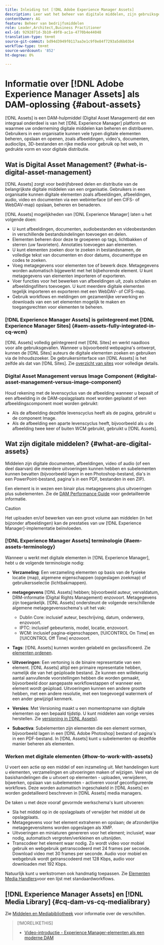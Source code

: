 ```yaml
---
title: Inleiding tot [!DNL Adobe Experience Manager Assets]
description: Leer wat het beheer van digitale middelen, zijn gebruiksgevallen, en [!DNL Adobe Experience Manager Asset] aanbieding is.
contentOwner: AG
feature: Beheer van bedrijfsmiddelen
role: Leader,Architect,Business Practitioner
exl-id: 9292871d-3b10-49f8-ac1a-4770b4e44048
translation-type: tm+mt
source-git-commit: bd94d3949f0117aa3e1c9f0e84f7293a5d6b03b4
workflow-type: tm+mt
source-wordcount: '852'
ht-degree: 0%

---
```


# Informatie over [!DNL Adobe Experience Manager Assets] als DAM-oplossing {#about-assets}

[!DNL Assets] is een DAM-hulpmiddel (Digital Asset Management) dat een integraal onderdeel is van het  [!DNL Experience Manager] platform en waarmee uw onderneming digitale middelen kan beheren en distribueren. Gebruikers in een organisatie kunnen vele typen digitale elementen beheren, opslaan en openen, zoals afbeeldingen, video&#39;s, documenten, audioclips, 3D-bestanden en rijke media voor gebruik op het web, in gedrukte vorm en voor digitale distributie.

## Wat is Digital Asset Management? {#what-is-digital-asset-management}

[!DNL Assets] zorgt voor bedrijfsbreed delen en distributie van de belangrijkste digitale middelen van een organisatie. Gebruikers in een organisatie kunnen digitale elementen zoals afbeeldingen, afbeeldingen, audio, video en documenten via een webinterface (of een CIFS- of WebDAV-map) opslaan, beheren en benaderen.

[!DNL Assets] mogelijkheden van  [!DNL Experience Manager] laten u het volgende doen:

* U kunt afbeeldingen, documenten, audiobestanden en videobestanden in verschillende bestandsindelingen toevoegen en delen.
* Elementen beheren door deze te groeperen op tags, lichtbakken of sterren (uw favorieten). Annotaties toevoegen aan elementen.
* U kunt elementen zoeken door te zoeken in bestandsnamen, de volledige tekst van documenten en door datums, documenttype en codes te zoeken.
* Voeg metagegevens voor elementen toe of bewerk deze. Metagegevens worden automatisch bijgewerkt met het bijbehorende element. U kunt metagegevens van elementen importeren of exporteren.
* Voer functies voor het bewerken van afbeeldingen uit, zoals schalen en afbeeldingsfilters toevoegen. U kunt meerdere digitale elementen tegelijk importeren en exporteren met een WebDAV- of CIFS-map.
* Gebruik workflows en meldingen om gezamenlijke verwerking en downloads van een set elementen mogelijk te maken en toegangsrechten voor elementen te beheren.

### [!DNL Experience Manager Assets] is geïntegreerd met  [!DNL Experience Manager Sites] {#aem-assets-fully-integrated-in-cq-wcm}

[!DNL Assets] volledig geïntegreerd met  [!DNL Sites] en werkt naadloos voor alle gebruiksgevallen. Wanneer u bijvoorbeeld webpagina&#39;s ontwerpt, kunnen de [!DNL Sites] auteurs de digitale elementen zoeken en gebruiken via de Inhoudszoeker. De gebruikersinterface van [!DNL Assets] is het zelfde als dat van [!DNL Sites]. Zie [overzicht van sites](/help/sites-authoring/qg-page-authoring.md) voor volledige details.

<!-- TBD: Update image for branding 

![screen_shot_2012-04-17at15946pm](assets/screen_shot_2012-04-17at15946pm.png) ![screen_shot_2012-04-17at20100pm](assets/screen_shot_2012-04-17at20100pm.png)

Assets managed within [!DNL Experience Manager] DAM can then be accessed via the content finder of WCM:

![screen_shot_2012-04-17at20214pm](assets/screen_shot_2012-04-17at20214pm.png) -->

### Digital Asset Management versus Image Component {#digital-asset-management-versus-image-component}

Houd rekening met de levenscyclus van de afbeelding wanneer u bepaalt of een afbeelding in de DAM-opslagplaats moet worden geplaatst of een afbeeldingscomponent moet worden gebruikt:

* Als de afbeelding dezelfde levenscyclus heeft als de pagina, gebruikt u de component Image.
* Als de afbeelding een aparte levenscyclus heeft, bijvoorbeeld als u de afbeelding twee keer of buiten WCM gebruikt, gebruikt u [!DNL Assets].

## Wat zijn digitale middelen? {#what-are-digital-assets}

Middelen zijn digitale documenten, afbeeldingen, video of audio (of een deel daarvan) die meerdere uitvoeringen kunnen hebben en subelementen kunnen bevatten (bijvoorbeeld lagen in een Photoshop-bestand, dia&#39;s in een PowerPoint-bestand, pagina&#39;s in een PDF, bestanden in een ZIP).

Een element is in wezen een binair plus metagegevens plus uitvoeringen plus subelementen. Zie de [DAM Performance Guide](/help/sites-deploying/assets-performance-sizing.md) voor gedetailleerde informatie.

>[!CAUTION]
>
>Het uploaden en/of bewerken van een groot volume aan middelen (in het bijzonder afbeeldingen) kan de prestaties van uw [!DNL Experience Manager]-implementatie beïnvloeden.

### [!DNL Experience Manager Assets] terminologie  {#aem-assets-terminology}

Wanneer u werkt met digitale elementen in [!DNL Experience Manager], hebt u de volgende terminologie nodig:

* **Verzameling**: Een verzameling elementen op basis van de fysieke locatie (map), algemene eigenschappen (opgeslagen zoekmap) of gebruikersselectie (lichtbakmappen).

* **metagegevens** [!DNL Assets] hebben; bijvoorbeeld auteur, vervaldatum, DRM-informatie (Digital Rights Management) enzovoort. Metagegevens zijn toegankelijk. [!DNL Assets] ondersteunt de volgende verschillende algemene metagegevensschema&#39;s uit het vak:

   * Dublin Core: inclusief auteur, beschrijving, datum, onderwerp, enzovoort.
   * IPTC: inclusief gebeurtenis, model, locatie, enzovoort.
   * WCM: inclusief pagina-eigenschappen, [!UICONTROL On Time] en [!UICONTROL Off Time] enzovoort.

* **Tags**:  [!DNL Assets] kunnen worden gelabeld en geclassificeerd. Zie [elementen ordenen](/help/assets/organize-assets.md).

* **Uitvoeringen**: Een vertoning is de binaire representatie van een element. [!DNL Assets] altijd een primaire representatie hebben, namelijk die van het geüploade bestand. Ze kunnen een willekeurig aantal aanvullende voorstellingen hebben die worden gemaakt, bijvoorbeeld door aangepaste workflowstappen of wanneer een element wordt geüpload. Uitvoeringen kunnen een andere grootte hebben, met een andere resolutie, met een toegevoegd watermerk of een ander gewijzigd kenmerk.

* **Versies**: Met Versioning maakt u een momentopname van digitale elementen op een bepaald tijdstip. U kunt middelen aan vorige versies herstellen. Zie [versioning in [!DNL Assets]](managing-assets-touch-ui.md#asset-versioning).

* **Subactiva**: Subelementen zijn elementen die een element vormen, bijvoorbeeld lagen in een  [!DNL Adobe Photoshop] bestand of pagina&#39;s in een PDF-bestand. In [!DNL Assets] kunt u subelementen op dezelfde manier beheren als elementen.

### Werken met digitale elementen {#how-to-work-with-assets}

U voert een actie op een middel of een inzameling uit. Met handelingen kunt u elementen, verzamelingen en uitvoeringen maken of wijzigen. Veel van de basishandelingen die u uitvoert op elementen - uploaden, verwijderen, bijwerken, opslaan van subelementen - activeren vooraf geconfigureerde workflows. Deze worden automatisch ingeschakeld in [!DNL Assets] en worden gedetailleerd beschreven in [!DNL Assets] media managers.

De taken u met deze vooraf gevormde werkschema&#39;s kunt uitvoeren:

* Sla het middel op in de opslagplaats of verwijder het middel uit de opslagplaats.
* Metagegevens voor het element extraheren en opslaan; de afzonderlijke metagegevensitems worden opgeslagen als XMP.
* Uitvoeringen en miniaturen genereren voor het element; inclusief, waar nodig, automatisch vergroten/verkleinen en uitsnijden.
* Transcodeer het element waar nodig. Zo wordt video voor mobiel gebruik en webgebruik getranscodeerd met 24 frames per seconde. Download video met 30 frames per seconde. Audio voor mobiel en webgebruik wordt getranscodeerd met 128 Kbps, audio voor downloaden met 192 Kbps.

Natuurlijk kunt u werkstromen ook handmatig toepassen. Zie [Elementen Media Handlers](media-handlers.md)voor een lijst met standaardworkflows.

## [!DNL Experience Manager Assets] en  [!DNL Media Library] {#cq-dam-vs-cq-medialibrary}

Zie [Middelen en Mediabibliotheek](medialibrary.md) voor informatie over de verschillen.

>[!MORELIKETHIS]
>
>* [Video-introductie - Experience Manager-elementen als een moderne DAM](https://www.youtube.com/watch?v=PBwQqZgC-yo)

